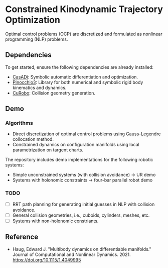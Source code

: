 # Constrained Kinodynamic Trajectory Optimization

Optimal control problems (OCP) are discretized and formulated as nonlinear programming (NLP) problems.

## Dependencies

To get started, ensure the following dependencies are already installed:

+ [CasADi](https://github.com/casadi/casadi): Symbolic automatic differentiation and optimization.
+ [Pinocchio3](https://github.com/nmansard/jnrh2023): Library for both numerical and symbolic rigid body kinematics and dynamics.
+ [CuRobo](https://github.com/NVlabs/curobo/tree/main): Collision geometry generation.

## Demo

### Algorithms

+ Direct discretization of optimal control problems using Gauss-Legendre collocation method.
+ Constrained dynamics on configuration manifolds using local parametrization on targent charts.

The repository includes demo implementations for the following robotic systems:

- Simple unconstrained systems (with collision avoidance)   ->   UR demo
- Systems with holonomic constraints   ->   four-bar parallel robot demo

### TODO

- [ ]  RRT path planning for generating initial guesses in NLP with collision avoidance.
- [ ]  General collision geometries, i.e., cuboids, cylinders, meshes, etc.
- [ ]  Systems with non-holonomic constriants.

## Reference

- Haug, Edward J. "Multibody dynamics on differentiable manifolds." Journal of Computational and Nonlinear Dynamics. 2021. https://doi.org/10.1115/1.4049995
